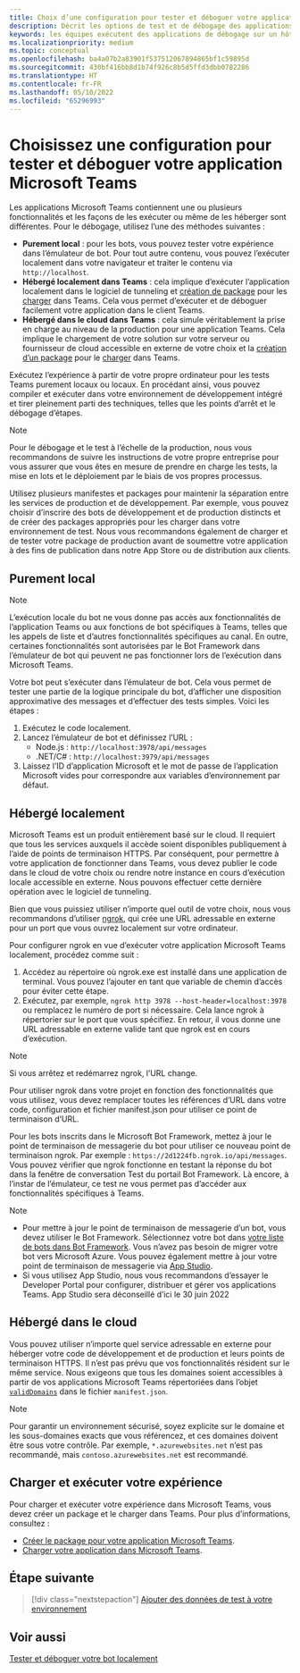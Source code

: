 ```yaml
---
title: Choix d’une configuration pour tester et déboguer votre application
description: Décrit les options de test et de débogage des applications Microsoft Teams dans un environnement local et hébergé dans le cloud.
keywords: les équipes exécutent des applications de débogage sur un hôte hébergé dans le cloud local
ms.localizationpriority: medium
ms.topic: conceptual
ms.openlocfilehash: ba4a07b2a83901f537512067894865bf1c59895d
ms.sourcegitcommit: 430bf416bb8d1b74f926c8b5d5ffd3dbb0782286
ms.translationtype: HT
ms.contentlocale: fr-FR
ms.lasthandoff: 05/10/2022
ms.locfileid: "65296993"
---
```

# <a name="choose-a-setup-to-test-and-debug-your-microsoft-teams-app"></a>Choisissez une configuration pour tester et déboguer votre application Microsoft Teams

Les applications Microsoft Teams contiennent une ou plusieurs fonctionnalités et les façons de les exécuter ou même de les héberger sont différentes. Pour le débogage, utilisez l’une des méthodes suivantes :

* **Purement local** : pour les bots, vous pouvez tester votre expérience dans l’émulateur de bot. Pour tout autre contenu, vous pouvez l’exécuter localement dans votre navigateur et traiter le contenu via `http://localhost`.
* **Hébergé localement dans Teams** : cela implique d’exécuter l’application localement dans le logiciel de tunneling et [création de package](~/concepts/build-and-test/apps-package.md) pour les [charger](~/concepts/deploy-and-publish/apps-upload.md) dans Teams. Cela vous permet d’exécuter et de déboguer facilement votre application dans le client Teams.
* **Hébergé dans le cloud dans Teams** : cela simule véritablement la prise en charge au niveau de la production pour une application Teams. Cela implique le chargement de votre solution sur votre serveur ou fournisseur de cloud accessible en externe de votre choix et la [création d’un package](~/concepts/build-and-test/apps-package.md) pour le [charger](~/concepts/deploy-and-publish/apps-upload.md) dans Teams.

Exécutez l’expérience à partir de votre propre ordinateur pour les tests Teams purement locaux ou locaux. En procédant ainsi, vous pouvez compiler et exécuter dans votre environnement de développement intégré et tirer pleinement parti des techniques, telles que les points d’arrêt et le débogage d’étapes.

> [!NOTE]
> Pour le débogage et le test à l’échelle de la production, nous vous recommandons de suivre les instructions de votre propre entreprise pour vous assurer que vous êtes en mesure de prendre en charge les tests, la mise en lots et le déploiement par le biais de vos propres processus.

Utilisez plusieurs manifestes et packages pour maintenir la séparation entre les services de production et de développement. Par exemple, vous pouvez choisir d’inscrire des bots de développement et de production distincts et de créer des packages appropriés pour les charger dans votre environnement de test. Nous vous recommandons également de charger et de tester votre package de production avant de soumettre votre application à des fins de publication dans notre App Store ou de distribution aux clients.

## <a name="purely-local"></a>Purement local

> [!NOTE]
> L’exécution locale du bot ne vous donne pas accès aux fonctionnalités de l’application Teams ou aux fonctions de bot spécifiques à Teams, telles que les appels de liste et d’autres fonctionnalités spécifiques au canal. En outre, certaines fonctionnalités sont autorisées par le Bot Framework dans l’émulateur de bot qui peuvent ne pas fonctionner lors de l’exécution dans Microsoft Teams.

Votre bot peut s’exécuter dans l’émulateur de bot. Cela vous permet de tester une partie de la logique principale du bot, d’afficher une disposition approximative des messages et d’effectuer des tests simples. Voici les étapes :

1. Exécutez le code localement.
2. Lancez l’émulateur de bot et définissez l’URL :
   * Node.js : `http://localhost:3978/api/messages`
   * .NET/C# : `http://localhost:3979/api/messages`
3. Laissez l’ID d’application Microsoft et le mot de passe de l’application Microsoft vides pour correspondre aux variables d’environnement par défaut.

## <a name="locally-hosted"></a>Hébergé localement

Microsoft Teams est un produit entièrement basé sur le cloud. Il requiert que tous les services auxquels il accède soient disponibles publiquement à l’aide de points de terminaison HTTPS. Par conséquent, pour permettre à votre application de fonctionner dans Teams, vous devez publier le code dans le cloud de votre choix ou rendre notre instance en cours d’exécution locale accessible en externe. Nous pouvons effectuer cette dernière opération avec le logiciel de tunneling.

Bien que vous puissiez utiliser n’importe quel outil de votre choix, nous vous recommandons d’utiliser [ngrok](https://ngrok.com/download), qui crée une URL adressable en externe pour un port que vous ouvrez localement sur votre ordinateur.

Pour configurer ngrok en vue d’exécuter votre application Microsoft Teams localement, procédez comme suit :

1. Accédez au répertoire où ngrok.exe est installé dans une application de terminal. Vous pouvez l’ajouter en tant que variable de chemin d’accès pour éviter cette étape.
2. Exécutez, par exemple, `ngrok http 3978 --host-header=localhost:3978` ou remplacez le numéro de port si nécessaire.
   Cela lance ngrok à répertorier sur le port que vous spécifiez. En retour, il vous donne une URL adressable en externe valide tant que ngrok est en cours d’exécution.

> [!NOTE]
> Si vous arrêtez et redémarrez ngrok, l’URL change.

Pour utiliser ngrok dans votre projet en fonction des fonctionnalités que vous utilisez, vous devez remplacer toutes les références d’URL dans votre code, configuration et fichier manifest.json pour utiliser ce point de terminaison d’URL.

Pour les bots inscrits dans le Microsoft Bot Framework, mettez à jour le point de terminaison de messagerie du bot pour utiliser ce nouveau point de terminaison ngrok. Par exemple : `https://2d1224fb.ngrok.io/api/messages`. Vous pouvez vérifier que ngrok fonctionne en testant la réponse du bot dans la fenêtre de conversation Test du portail Bot Framework. Là encore, à l’instar de l’émulateur, ce test ne vous permet pas d’accéder aux fonctionnalités spécifiques à Teams.

> [!NOTE]
> * Pour mettre à jour le point de terminaison de messagerie d’un bot, vous devez utiliser le Bot Framework. Sélectionnez votre bot dans [votre liste de bots dans Bot Framework](https://dev.botframework.com/bots). Vous n’avez pas besoin de migrer votre bot vers Microsoft Azure. Vous pouvez également mettre à jour votre point de terminaison de messagerie via [App Studio](~/concepts/build-and-test/app-studio-overview.md).
> * Si vous utilisez App Studio, nous vous recommandons d’essayer le Developer Portal pour configurer, distribuer et gérer vos applications Teams. App Studio sera déconseillé d’ici le 30 juin 2022

## <a name="cloud-hosted"></a>Hébergé dans le cloud

Vous pouvez utiliser n’importe quel service adressable en externe pour héberger votre code de développement et de production et leurs points de terminaison HTTPS. Il n’est pas prévu que vos fonctionnalités résident sur le même service. Nous exigeons que tous les domaines soient accessibles à partir de vos applications Microsoft Teams répertoriées dans l’objet [`validDomains`](~/resources/schema/manifest-schema.md#validdomains) dans le fichier `manifest.json`.

> [!NOTE]
> Pour garantir un environnement sécurisé, soyez explicite sur le domaine et les sous-domaines exacts que vous référencez, et ces domaines doivent être sous votre contrôle. Par exemple, `*.azurewebsites.net` n’est pas recommandé, mais `contoso.azurewebsites.net` est recommandé.

## <a name="load-and-run-your-experience"></a>Charger et exécuter votre expérience

Pour charger et exécuter votre expérience dans Microsoft Teams, vous devez créer un package et le charger dans Teams. Pour plus d’informations, consultez :

* [Créer le package pour votre application Microsoft Teams](~/concepts/build-and-test/apps-package.md).
* [Charger votre application dans Microsoft Teams](~/concepts/deploy-and-publish/apps-upload.md).

## <a name="next-step"></a>Étape suivante

> [!div class="nextstepaction"]
> [Ajouter des données de test à votre environnement](~/concepts/build-and-test/test-data.md)

## <a name="see-also"></a>Voir aussi

[Tester et déboguer votre bot localement](../../bots/how-to/debug/locally-with-an-ide.md#test-and-debug-your-bot-locally)
